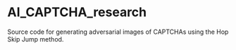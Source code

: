 # AI_CAPTCHA_research
Source code for generating adversarial images of CAPTCHAs using the Hop Skip Jump method.
